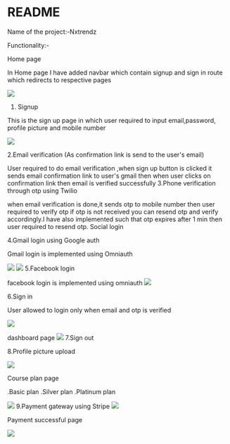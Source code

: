 # README

Name of the project:-Nxtrendz


Functionality:-



Home page


In Home page I have added navbar which contain signup and sign in route which redirects to respective pages


<img src="./app/assets/images/home.png">





1. Signup

This is the sign up page in which user required to input email,password, profile picture and mobile number

<img src="./app/assets/images/signup.png">


   
2.Email verification (As confirmation link is send to the user's email)

User required to do email verification ,when sign up button is clicked it sends email confirmation link to user's gmail then when user clicks on confirmation link then email is verified successfully
3.Phone verification through otp using Twilio

when email verification is done,it sends otp to mobile number then user required to verify otp if otp is not received you can resend otp and verify accordingly.I have also implemented such that otp expires after 1 min then user required to resend otp.
Social login

4.Gmail login using Google auth

Gmail login is implemented using Omniauth

<img src="./app/assets/images/gmaillogin1.png">
<img src="./app/assets/images/gmaillogin2.png">
5.Facebook login

facebook login is implemented using omniauth 
<img src="./app/assets/images/facebookpage.png">

6.Sign in 

User allowed to login only when email and otp is verified 

<img src="./app/assets/images/signin.png">

dashboard page
<img src="./app/assets/images/dashboard.png">
7.Sign out

8.Profile picture upload

<img src="./app/assets/images/profileimage.png">

Course plan page

.Basic plan
.Silver plan
.Platinum plan

<img src="./app/assets/images/plan.png">
9.Payment gateway using Stripe

<img src="./app/assets/images/payment.png">

Payment successful page

<img src="./app/assets/images/paymentsuccessful.png">



